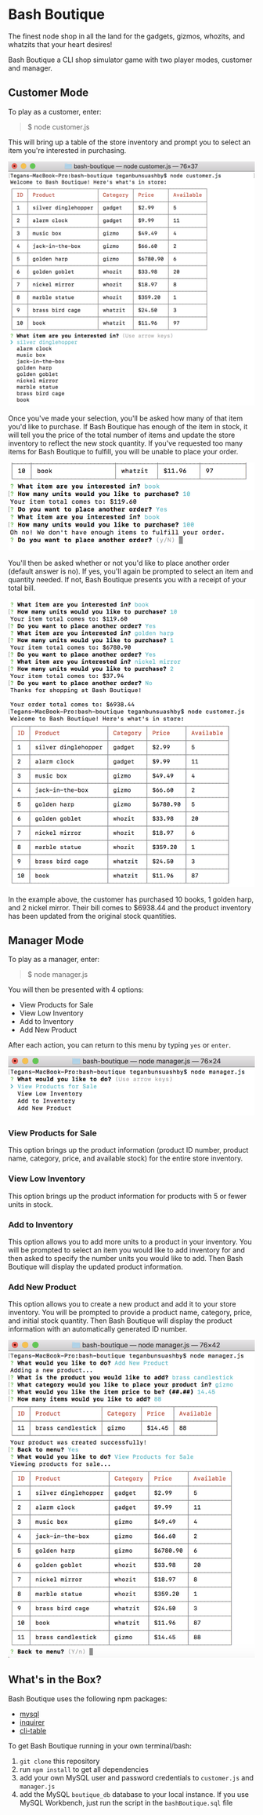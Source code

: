 # Bash Boutique
The finest node shop in all the land for the gadgets, gizmos, whozits, and whatzits that your heart desires!

Bash Boutique a CLI shop simulator game with two player modes, customer and manager.

## Customer Mode

To play as a customer, enter:

> $ node customer.js

This will bring up a table of the store inventory and prompt you to select an item you're interested in purchasing.

![Customer Menu](/images/customer-menu.png)

Once you've made your selection, you'll be asked how many of that item you'd like to purchase. If Bash Boutique has enough of the item in stock, it will tell you the price of the total number of items and update the store inventory to reflect the new stock quantity. If you've requested too many items for Bash Boutique to fulfill, you will be unable to place your order.

![Buy Books](/images/buy-books.png)

You'll then be asked whether or not you'd like to place another order (default answer is no). If yes, you'll again be prompted to select an item and quantity needed. If not, Bash Boutique presents you with a receipt of your total bill.

![Bill and Updated Inventory](/images/bill.png)

In the example above, the customer has purchased 10 books, 1 golden harp, and 2 nickel mirror. Their bill comes to $6938.44 and the product inventory has been updated from the original stock quantities.

## Manager Mode

To play as a manager, enter:

> $ node manager.js

You will then be presented with 4 options:
* View Products for Sale
* View Low Inventory
* Add to Inventory
* Add New Product

After each action, you can return to this menu by typing `yes` or `enter`.

![Manager Menu](/images/manager-menu.png)

### View Products for Sale

This option brings up the product information (product ID number, product name, category, price, and available stock) for the entire store inventory.

### View Low Inventory

This option brings up the product information for products with 5 or fewer units in stock.

### Add to Inventory

This option allows you to add more units to a product in your inventory. You will be prompted to select an item you would like to add inventory for and then asked to specify the number units you would like to add. Then Bash Boutique will display the updated product information.

### Add New Product

This option allows you to create a new product and add it to your store inventory. You will be prompted to provide a product name, category, price, and initial stock quantity. Then Bash Boutique will display the product information with an automatically generated ID number.

![New Product](/images/add-new-product.png)

## What's in the Box?

Bash Boutique uses the following npm packages:
* [mysql](https://www.npmjs.com/package/mysql)
* [inquirer](https://www.npmjs.com/package/inquirer)
* [cli-table](https://www.npmjs.com/package/cli-table)

To get Bash Boutique running in your own terminal/bash:
1. `git clone` this repository
2. run `npm install` to get all dependencies
3. add your own MySQL user and password credentials to `customer.js` and `manager.js`
4. add the MySQL `boutique_db` database to your local instance. If you use MySQL Workbench, just run the script in the `bashBoutique.sql` file